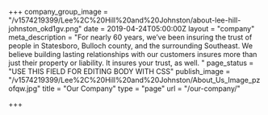 +++
company_group_image = "/v1574219399/Lee%2C%20Hill%20and%20Johnston/about-lee-hill-johnston_okd1gv.png"
date = 2019-04-24T05:00:00Z
layout = "company"
meta_description = "For nearly 60 years, we’ve been insuring the trust of people in Statesboro, Bulloch county, and the surrounding Southeast. We believe building lasting relationships with our customers insures more than just their property or liability. It insures your trust, as well. "
page_status = "USE THIS FIELD FOR EDITING BODY WITH CSS"
publish_image = "/v1574219399/Lee%2C%20Hill%20and%20Johnston/About_Us_Image_pzofqw.jpg"
title = "Our Company"
type = "page"
url = "/our-company/"

+++
